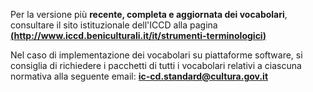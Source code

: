 Per la versione più **recente, completa e aggiornata dei vocabolari**, consultare il sito istituzionale dell'ICCD alla pagina **[(http://www.iccd.beniculturali.it/it/strumenti-terminologici)](http://www.iccd.beniculturali.it/it/strumenti-terminologici)**

Nel caso di implementazione dei vocabolari su piattaforme software, si consiglia di richiedere i pacchetti di tutti i vocabolari relativi a ciascuna normativa alla seguente email: **ic-cd.standard@cultura.gov.it**


